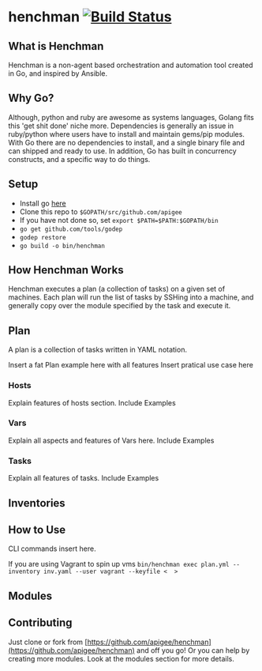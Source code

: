 

# henchman [![Build Status](https://travis-ci.org/apigee/henchman.svg?branch=master)](https://travis-ci.org/apigee/henchman)
## What is Henchman
Henchman is a non-agent based orchestration and automation tool created in Go, and inspired by Ansible.

## Why Go?
Although, python and ruby are awesome as systems languages, Golang fits this 'get shit done' niche more.  Dependencies is generally an issue in ruby/python where users have to install and maintain gems/pip modules.  With Go there are no dependencies to install, and a single binary file and can shipped and ready to use.  In addition, Go has built in concurrency constructs, and a specific way to do things.

## Setup
* Install go [here](https://golang.org/doc/install)
* Clone this repo to `$GOPATH/src/github.com/apigee`
* If you have not done so, set `export $PATH=$PATH:$GOPATH/bin`
* `go get github.com/tools/godep`
* `godep restore`
* `go build -o bin/henchman`

## How Henchman Works
Henchman executes a plan (a collection of tasks) on a given set of machines.  Each plan will run the list of tasks by SSHing into a machine, and generally copy over the module specified by the task and execute it.  

## Plan
A plan is a collection of tasks written in YAML notation.

Insert a fat Plan example here with all features
Insert pratical use case here

### Hosts
Explain features of hosts section.  Include Examples

### Vars
Explain all aspects and features of Vars here.  Include Examples

### Tasks
Explain all features of tasks.  Include Examples

## Inventories

## How to Use
CLI commands insert here.

If you are using Vagrant to spin up vms
`bin/henchman exec plan.yml --inventory inv.yaml --user vagrant --keyfile <  >`

## Modules

## Contributing

Just clone or fork from [https://github.com/apigee/henchman](https://github.com/apigee/henchman) and off you go!
Or you can help by creating more modules.  Look at the modules section for more details.
